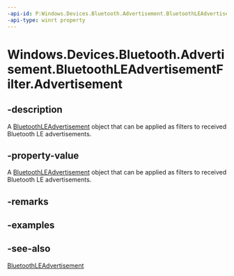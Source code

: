 ```yaml
---
-api-id: P:Windows.Devices.Bluetooth.Advertisement.BluetoothLEAdvertisementFilter.Advertisement
-api-type: winrt property
---
```


<!-- Property syntax
public Windows.Devices.Bluetooth.Advertisement.BluetoothLEAdvertisement Advertisement { get;  set; }
-->

# Windows.Devices.Bluetooth.Advertisement.BluetoothLEAdvertisementFilter.Advertisement

## -description
A [BluetoothLEAdvertisement](bluetoothleadvertisement.md) object that can be applied as filters to received Bluetooth LE advertisements.

## -property-value
A [BluetoothLEAdvertisement](bluetoothleadvertisement.md) object that can be applied as filters to received Bluetooth LE advertisements.

## -remarks

## -examples

## -see-also
[BluetoothLEAdvertisement](bluetoothleadvertisement.md)